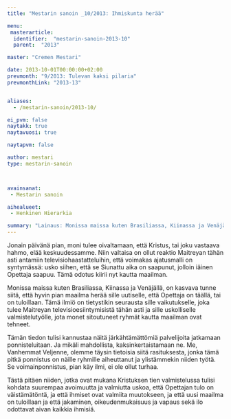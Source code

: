 ```yaml
---
title: "Mestarin sanoin _10/2013: Ihmiskunta herää"

menu:
 masterarticle:
  identifier:  "mestarin-sanoin-2013-10"
  parent:  "2013"

master: "Cremen Mestari"

date: 2013-10-01T00:00:00+02:00
prevmonth: "9/2013: Tulevan kaksi pilaria"
prevmonthLink: "2013-13"


aliases:
  - /mestarin-sanoin/2013-10/

ei_pvm: false
naytakk: true
naytavuosi: true

naytapvm: false

author: mestari
type: mestarin-sanoin



avainsanat:
 - Mestarin sanoin

aihealueet:
 - Henkinen Hierarkia

summary: "Lainaus: Monissa maissa kuten Brasiliassa, Kiinassa ja Venäjällä, on kasvava tunne siitä, että hyvin pian maailma herää sille uutiselle, että Opettaja on täällä, tai on tuloillaan. Tämä ilmiö on tietystikin seurausta sille vaikutukselle, joka tulee Maitreyan televisioesiintymisistä tähän asti ja sille uskolliselle valmistelutyölle, jota monet sitoutuneet ryhmät kautta maailman ovat tehneet."
---
```

<p>Jonain päivänä pian, moni tulee oivaltamaan, että Kristus, tai joku vastaava hahmo, elää keskuudessamme. Niin valtaisa on ollut reaktio Maitreyan tähän asti antamiin televisiohaastatteluihin, että voimakas ajatusmalli on syntymässä: usko siihen, että se Siunattu aika on saapunut, jolloin iäinen Opettaja saapuu. Tämä odotus kiirii nyt kautta maailman.</p>
<p>Monissa maissa kuten Brasiliassa, Kiinassa ja Venäjällä, on kasvava tunne siitä, että hyvin pian maailma herää sille uutiselle, että Opettaja on täällä, tai on tuloillaan. Tämä ilmiö on tietystikin seurausta sille vaikutukselle, joka tulee Maitreyan televisioesiintymisistä tähän asti ja sille uskolliselle valmistelutyölle, jota monet sitoutuneet ryhmät kautta maailman ovat tehneet.</p>
<p>Tämän tiedon tulisi kannustaa näitä järkähtämättömiä palvelijoita jatkamaan ponnisteluitaan. Ja mikäli mahdollista, kaksinkertaistamaan ne. Me, Vanhemmat Veljenne, olemme täysin tietoisia siitä rasituksesta, jonka tämä pitkä ponnistus on näille ryhmille aiheuttanut ja ylistämmekin niiden työtä. Se voimainponnistus, pian käy ilmi, ei ole ollut turhaa.</p>
<p>Tästä pitäen niiden, jotka ovat mukana Kristuksen tien valmistelussa tulisi kohdata suurempaa avoimuutta ja valmiutta uskoa, että Opettajan tulo on väistämätöntä, ja että ihmiset ovat valmiita muutokseen, ja että uusi maailma on tuloillaan ja että jakaminen, oikeudenmukaisuus ja vapaus sekä ilo odottavat aivan kaikkia ihmisiä.<br>
</p>